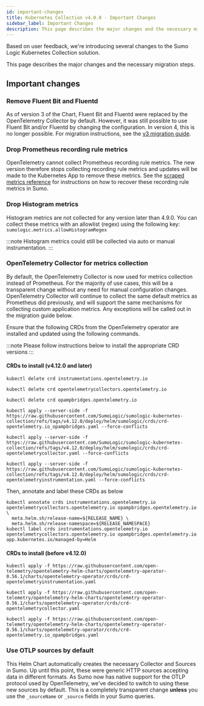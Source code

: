 ```yaml
---
id: important-changes
title: Kubernetes Collection v4.0.0 - Important Changes
sidebar_label: Important Changes
description: This page describes the major changes and the necessary migration steps.
---
```


Based on user feedback, we're introducing several changes to the Sumo Logic Kubernetes Collection solution.

This page describes the major changes and the necessary migration steps.

## Important changes

### Remove Fluent Bit and Fluentd

As of version 3 of the Chart, Fluent Bit and Fluentd were replaced by the OpenTelemetry Collector by default. However, it was still possible to use Fluent Bit and/or Fluentd by changing the configuration. In version 4, this is no longer possible. For migration instructions, see the [v3 migration guide](/docs/send-data/kubernetes/v3/how-to-upgrade/).

### Drop Prometheus recording rule metrics

OpenTelemetry cannot collect Prometheus recording rule metrics. The new version therefore stops collecting recording rule metrics and updates will be made to the Kubernetes App to remove these metrics. See the [scraped metrics reference](https://github.com/SumoLogic/sumologic-kubernetes-collection/blob/main/docs/scraped-metrics.md#aggregations-removed) for instructions on how to recover these recording rule metrics in Sumo.

### Drop Histogram metrics

Histogram metrics are not collected for any version later than 4.9.0. You can collect these metrics with an allowlist (regex) using the following key: `sumologic.metrics.allowHistogramRegex`

:::note
Histogram metrics could still be collected via auto or manual instrumentation.
:::

### OpenTelemetry Collector for metrics collection

By default, the OpenTelemetry Collector is now used for metrics collection instead of Prometheus. For the majority of use cases, this will be a transparent change without any need for manual configuration changes. OpenTelemetry Collector will continue to collect the same default metrics as Prometheus did previously, and will support the same mechanisms for collecting custom application metrics. Any exceptions will be called out in the migration guide below.

Ensure that the following CRDs from the OpenTelemetry operator are installed and updated using the following commands.

:::note
Please follow instructions below to install the appropriate CRD versions
:::

#### CRDs to install (v4.12.0 and later)

```shell
kubectl delete crd instrumentations.opentelemetry.io

kubectl delete crd opentelemetrycollectors.opentelemetry.io

kubectl delete crd opampbridges.opentelemetry.io

kubectl apply --server-side -f https://raw.githubusercontent.com/SumoLogic/sumologic-kubernetes-collection/refs/tags/v4.12.0/deploy/helm/sumologic/crds/crd-opentelemetry.io_opampbridges.yaml --force-conflicts

kubectl apply --server-side -f https://raw.githubusercontent.com/SumoLogic/sumologic-kubernetes-collection/refs/tags/v4.12.0/deploy/helm/sumologic/crds/crd-opentelemetrycollector.yaml --force-conflicts

kubectl apply --server-side -f https://raw.githubusercontent.com/SumoLogic/sumologic-kubernetes-collection/refs/tags/v4.12.0/deploy/helm/sumologic/crds/crd-opentelemetryinstrumentation.yaml --force-conflicts
```

Then, annotate and label these CRDs as below

```shell
kubectl annotate crds instrumentations.opentelemetry.io opentelemetrycollectors.opentelemetry.io opampbridges.opentelemetry.io \
  meta.helm.sh/release-name=${RELEASE_NAME} \
  meta.helm.sh/release-namespace=${RELEASE_NAMESPACE}
kubectl label crds instrumentations.opentelemetry.io opentelemetrycollectors.opentelemetry.io opampbridges.opentelemetry.io app.kubernetes.io/managed-by=Helm
```

#### CRDs to install (before v4.12.0)

```shell
kubectl apply -f https://raw.githubusercontent.com/open-telemetry/opentelemetry-helm-charts/opentelemetry-operator-0.56.1/charts/opentelemetry-operator/crds/crd-opentelemetryinstrumentation.yaml

kubectl apply -f https://raw.githubusercontent.com/open-telemetry/opentelemetry-helm-charts/opentelemetry-operator-0.56.1/charts/opentelemetry-operator/crds/crd-opentelemetrycollector.yaml

kubectl apply -f https://raw.githubusercontent.com/open-telemetry/opentelemetry-helm-charts/opentelemetry-operator-0.56.1/charts/opentelemetry-operator/crds/crd-opentelemetry.io_opampbridges.yaml
```

### Use OTLP sources by default

This Helm Chart automatically creates the necessary Collector and Sources in Sumo. Up until this point, these were generic HTTP sources accepting data in different formats. As Sumo now has native support for the OTLP protocol used by OpenTelemetry, we've decided to switch to using these new sources by default. This is a completely transparent change **unless** you use the `_sourceName` or `_source` fields in your Sumo queries.
